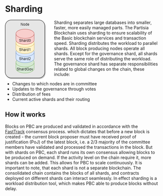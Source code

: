 # Sharding 

<img style="float: left;" src="Sharding.png">

Sharding separates large databases into smaller, faster, more easily managed parts. The Partisia Blockchain uses sharding to ensure scalability of the Basic blockchain
services and transaction speed. Sharding distributes the workload to parallel shards. All block producing nodes operate all shards. 
Except for the governance shard, all shards serve the same role of distributing the workload. The governance shard has separate responsibilities related to global changes on the chain, these include:

- Changes to which nodes are in committee
- Updates to the governance through votes
- Distribution of fees
- Current active shards and their routing

## How it works

Blocks on PBC are produced and validated in accordance with the [FastTrack](consensus.md) consensus process. which dictates that before a new block is created - the current block proposer must have received proof of justification (PoJ) of the latest block, i.e. a 2/3 majority of the committee members have validated and processed the transactions in the block.
But with shards on PBC, each shard runs its own consensus allowing blocks to be produced on demand. If the activity level on the chain require it, more shards can be added. This allows for PBC to scale continuously.
It is important to note, that each shard is not a separate blockchain. The consolidated chain contains the blocks of all shards, and contracts deployed on different shards can interact seamlessly. In effect sharding is a workload distribution tool, which makes PBC able to produce blocks without delay.



